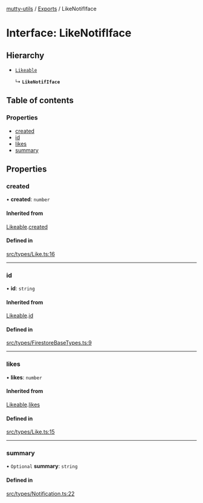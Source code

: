 [mutty-utils](../README.md) / [Exports](../modules.md) / LikeNotifIface

# Interface: LikeNotifIface

## Hierarchy

- [`Likeable`](Likeable.md)

  ↳ **`LikeNotifIface`**

## Table of contents

### Properties

- [created](LikeNotifIface.md#created)
- [id](LikeNotifIface.md#id)
- [likes](LikeNotifIface.md#likes)
- [summary](LikeNotifIface.md#summary)

## Properties

### created

• **created**: `number`

#### Inherited from

[Likeable](Likeable.md).[created](Likeable.md#created)

#### Defined in

[src/types/Like.ts:16](https://github.com/jonlaing/mutty-utils/blob/3aaf626/src/types/Like.ts#L16)

___

### id

• **id**: `string`

#### Inherited from

[Likeable](Likeable.md).[id](Likeable.md#id)

#### Defined in

[src/types/FirestoreBaseTypes.ts:9](https://github.com/jonlaing/mutty-utils/blob/3aaf626/src/types/FirestoreBaseTypes.ts#L9)

___

### likes

• **likes**: `number`

#### Inherited from

[Likeable](Likeable.md).[likes](Likeable.md#likes)

#### Defined in

[src/types/Like.ts:15](https://github.com/jonlaing/mutty-utils/blob/3aaf626/src/types/Like.ts#L15)

___

### summary

• `Optional` **summary**: `string`

#### Defined in

[src/types/Notification.ts:22](https://github.com/jonlaing/mutty-utils/blob/3aaf626/src/types/Notification.ts#L22)
